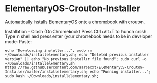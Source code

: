 # ElementaryOS-Crouton-Installer
Automatically installs ElementaryOS onto a chromebook with crouton.

Installation - Crosh (On Chromebook)
Press Ctrl+Alt+T to launch crosh.
Type in shell and press enter (your chromebook needs to be in developer mode)
Paste:
```
echo "Downloading installer..."; sudo rm ~/Downloads/installelementary.sh; echo "Deleted previous installer version" || echo "No previous installer file found"; sudo curl -o ~/Downloads/installelementary.sh https://raw.githubusercontent.com/aaroexxt/ElementaryOS-Crouton-Installer/master/installelementary.sh; echo "Running installer..."; sudo bash ~/Downloads/installelementary.sh;
```
